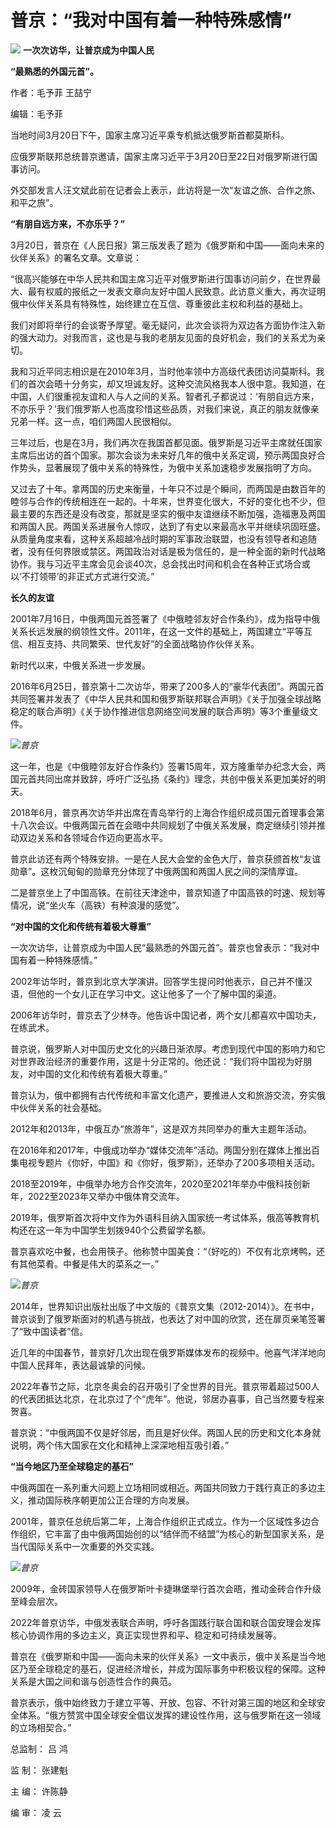 # 普京：“我对中国有着一种特殊感情”

![](https://inews.gtimg.com/news_bt/OJlizQ7TZ3yMBtPKk3fKPHOCGs0lC2MWHHi0Kb-dMWWVQAA/1000)
**一次次访华，让普京成为中国人民**

**“最熟悉的外国元首”。**

作者：毛予菲 王喆宁

编辑：毛予菲

当地时间3月20日下午，国家主席习近平乘专机抵达俄罗斯首都莫斯科。

应俄罗斯联邦总统普京邀请，国家主席习近平于3月20日至22日对俄罗斯进行国事访问。

外交部发言人汪文斌此前在记者会上表示，此访将是一次“友谊之旅、合作之旅、和平之旅”。

**“有朋自远方来，不亦乐乎？”**

3月20日，普京在《人民日报》第三版发表了题为《俄罗斯和中国——面向未来的伙伴关系》的署名文章。文章说：

“很高兴能够在中华人民共和国主席习近平对俄罗斯进行国事访问前夕，在世界最大、最有权威的报纸之一发表文章向友好中国人民致意。此访意义重大，再次证明俄中伙伴关系具有特殊性，始终建立在互信、尊重彼此主权和利益的基础上。

我们对即将举行的会谈寄予厚望。毫无疑问，此次会谈将为双边各方面协作注入新的强大动力。对我而言，这也是与我的老朋友见面的良好机会，我们的关系尤为亲切。

我和习近平同志相识是在2010年3月，当时他率领中方高级代表团访问莫斯科。我们的首次会晤十分务实，却又坦诚友好。这种交流风格我本人很中意。我知道，在中国，人们很重视友谊和人与人之间的关系。智者孔子都说过：‘有朋自远方来，不亦乐乎？’我们俄罗斯人也高度珍惜这些品质，对我们来说，真正的朋友就像亲兄弟一样。这一点，咱们两国人民很相似。

三年过后，也是在3月，我们再次在我国首都见面。俄罗斯是习近平主席就任国家主席后出访的首个国家。那次会谈为未来好几年的俄中关系定调，预示两国良好合作势头，显著展现了俄中关系的特殊性，为俄中关系加速稳步发展指明了方向。

又过去了十年。拿两国的历史来衡量，十年只不过是个瞬间，而两国是由数百年的睦邻与合作的传统相连在一起的。十年来，世界变化很大，不好的变化也不少，但最主要的东西还是没有改变，那就是坚实的俄中友谊继续不断加强，造福惠及两国和两国人民。两国关系进展令人惊叹，达到了有史以来最高水平并继续巩固旺盛。从质量角度来看，这种关系超越冷战时期的军事政治联盟，也没有领导者和追随者，没有任何界限或禁区。两国政治对话是极为信任的，是一种全面的新时代战略协作。我与习近平主席会见会谈40次，总会找出时间和机会在各种正式场合或以‘不打领带’的非正式方式进行交流。”

**长久的友谊**

2001年7月16日，中俄两国元首签署了《中俄睦邻友好合作条约》，成为指导中俄关系长远发展的纲领性文件。2011年，在这一文件的基础上，两国建立“平等互信、相互支持、共同繁荣、世代友好”的全面战略协作伙伴关系。

新时代以来，中俄关系进一步发展。

2016年6月25日，普京第十二次访华，带来了200多人的“豪华代表团”。两国元首共同签署并发表了《中华人民共和国和俄罗斯联邦联合声明》《关于加强全球战略稳定的联合声明》《关于协作推进信息网络空间发展的联合声明》等3个重量级文件。

![](https://inews.gtimg.com/news_bt/OEwEbpCwZ1WkI_g7tsOdoHF_0fJF0Ogjmiy8uzUXM-9fEAA/1000)_普京_

这一年，也是《中俄睦邻友好合作条约》签署15周年，双方隆重举办纪念大会，两国元首共同出席并致辞，呼吁广泛弘扬《条约》理念，共创中俄关系更加美好的明天。

2018年6月，普京再次访华并出席在青岛举行的上海合作组织成员国元首理事会第十八次会议。中俄两国元首在会晤中共同规划了中俄关系发展，商定继续引领并推动双边关系和各领域合作迈向更高水平。

普京此访还有两个特殊安排。一是在人民大会堂的金色大厅，普京获颁首枚“友谊勋章”。这枚沉甸甸的勋章充分体现了中俄两国和两国人民之间的深情厚谊。

二是普京坐上了中国高铁。在前往天津途中，普京知道了中国高铁的时速、规划等情况，说“坐火车（高铁）有种浪漫的感觉”。

**“对中国的文化和传统有着极大尊重”**

一次次访华，让普京成为中国人民“最熟悉的外国元首”。普京也曾表示：“我对中国有着一种特殊感情。”

2002年访华时，普京到北京大学演讲。回答学生提问时他表示，自己并不懂汉语，但他的一个女儿正在学习中文。这让他多了一个了解中国的渠道。

2006年访华时，普京去了少林寺。他告诉中国记者，两个女儿都喜欢中国功夫，在练武术。

普京说，俄罗斯人对中国历史文化的兴趣日渐浓厚。考虑到现代中国的影响力和它对世界政治经济的重要作用，这是十分正常的。他还说：“我们将中国视为好朋友，对中国的文化和传统有着极大尊重。”

普京认为，俄中都拥有古代传统和丰富文化遗产，要推进人文和旅游交流，夯实俄中伙伴关系的社会基础。

2012年和2013年，中俄互办“旅游年”，这是双方共同举办的重大主题年活动。

在2016年和2017年，中俄成功举办“媒体交流年”活动。两国分别在媒体上推出百集电视专题片《你好，中国》和《你好，俄罗斯》，还举办了200多项相关活动。

2018至2019年，中俄举办地方合作交流年，2020至2021年举办中俄科技创新年，2022至2023年又举办中俄体育交流年。

2019年，俄罗斯首次将中文作为外语科目纳入国家统一考试体系，俄高等教育机构还在这一年为中国学生划拨940个公费留学名额。

普京喜欢吃中餐，也会用筷子。他称赞中国美食：“（好吃的）不仅有北京烤鸭，还有其他菜肴。中餐是伟大的菜系之一。”

![](https://inews.gtimg.com/news_bt/OaAgdd64vaVAvNCuADIsZ_B37dmlnRff9NWLUkHVb_XmAAA/1000)_普京_

2014年，世界知识出版社出版了中文版的《普京文集（2012-2014）》。在书中，普京谈到了俄罗斯面对的机遇与挑战，也表达了对中国的欣赏，还在扉页亲笔签署了“致中国读者”信。

近几年的中国春节，普京好几次出现在俄罗斯媒体发布的视频中。他喜气洋洋地向中国人民拜年，表达最诚挚的问候。

2022年春节之际，北京冬奥会的召开吸引了全世界的目光。普京带着超过500人的代表团抵达北京，在北京过了个“虎年”。他说，邻居办喜事，自己当然要专程来贺喜。

普京说：“中俄两国不仅是好邻居，而且是好伙伴。两国人民的历史和文化本身就说明，两个伟大国家在文化和精神上深深地相互吸引着。”

**“当今地区乃至全球稳定的基石”**

中俄两国在一系列重大问题上立场相同或相近。两国共同致力于践行真正的多边主义，推动国际秩序朝更加公正合理的方向发展。

2001年，普京任总统后第二年，上海合作组织正式成立。作为一个区域性多边合作组织，它丰富了由中俄两国始创的以“结伴而不结盟”为核心的新型国家关系，是当代国际关系中一次重要的外交实践。

![](https://inews.gtimg.com/news_bt/OSopdSQNBnlxdW0EjAjCaB4zZxXNoDiIK5WcLbHibDBWsAA/1000)_普京_

2009年，金砖国家领导人在俄罗斯叶卡捷琳堡举行首次会晤，推动金砖合作升级至峰会层次。

2022年普京访华，中俄发表联合声明，呼吁各国践行联合国和联合国安理会发挥核心协调作用的多边主义，真正实现世界和平、稳定和可持续发展等。

普京在《俄罗斯和中国——面向未来的伙伴关系》一文中表示，俄中关系是当今地区乃至全球稳定的基石，促进经济增长，并成为国际事务中积极议程的保障。这种关系是大国之间和谐与创造性合作的典范。

普京表示，俄中始终致力于建立平等、开放、包容、不针对第三国的地区和全球安全体系。“俄方赞赏中国全球安全倡议发挥的建设性作用，这与俄罗斯在这一领域的立场相契合。”

总监制： 吕 鸿

监 制： 张建魁

主 编： 许陈静

编 审： 凌 云

